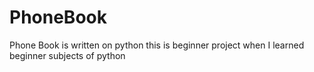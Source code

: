 # PhoneBook
Phone Book is written on python
this is beginner project when I learned beginner subjects of python
